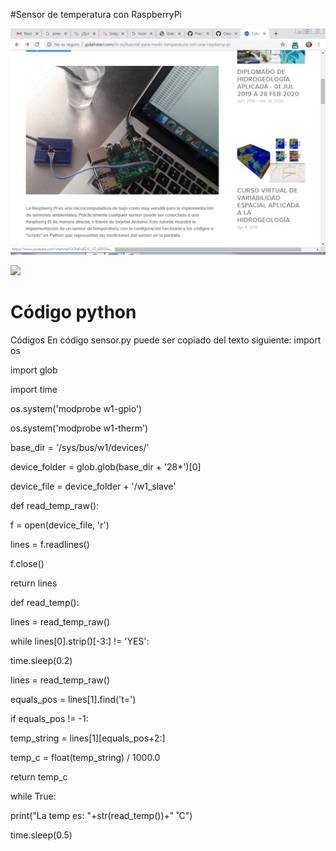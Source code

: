 #Sensor de temperatura con RaspberryPi


![](Montaje1.jpg)



![](Montaje2.jpg)

# Código python

Códigos
En código sensor.py puede ser copiado del texto siguiente:
import os

import glob

import time


os.system('modprobe w1-gpio')

os.system('modprobe w1-therm')


base_dir = '/sys/bus/w1/devices/'

device_folder = glob.glob(base_dir + '28*')[0]

device_file = device_folder + '/w1_slave'


def read_temp_raw():

f = open(device_file, 'r')

lines = f.readlines()

f.close()

return lines


def read_temp():

lines = read_temp_raw()

while lines[0].strip()[-3:] != 'YES':

time.sleep(0.2)

lines = read_temp_raw()

equals_pos = lines[1].find('t=')

if equals_pos != -1:

temp_string = lines[1][equals_pos+2:]

temp_c = float(temp_string) / 1000.0

return temp_c


while True:

print("La temp es: "+str(read_temp())+" ˚C")

time.sleep(0.5)
